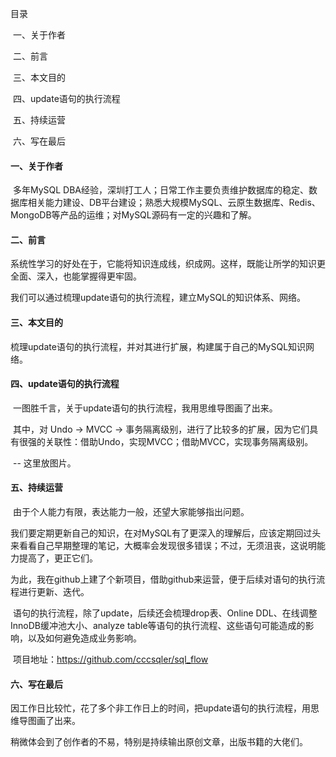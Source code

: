 目录

​	一、关于作者

​	二、前言

​	三、本文目的

​	四、update语句的执行流程

​	五、持续运营

​	六、写在最后

#### 一、关于作者

​	多年MySQL DBA经验，深圳打工人；日常工作主要负责维护数据库的稳定、数据库相关能力建设、DB平台建设；熟悉大规模MySQL、云原生数据库、Redis、MongoDB等产品的运维；对MySQL源码有一定的兴趣和了解。

#### 二、前言

​	系统性学习的好处在于，它能将知识连成线，织成网。这样，既能让所学的知识更全面、深入，也能掌握得更牢固。

​	我们可以通过梳理update语句的执行流程，建立MySQL的知识体系、网络。

#### 三、本文目的

​	梳理update语句的执行流程，并对其进行扩展，构建属于自己的MySQL知识网络。

#### 四、update语句的执行流程

​	一图胜千言，关于update语句的执行流程，我用思维导图画了出来。

​	其中，对 Undo -> MVCC -> 事务隔离级别，进行了比较多的扩展，因为它们具有很强的关联性：借助Undo，实现MVCC；借助MVCC，实现事务隔离级别。

​    -- 这里放图片。

#### 五、持续运营 

​	由于个人能力有限，表达能力一般，还望大家能够指出问题。

​	我们要定期更新自己的知识，在对MySQL有了更深入的理解后，应该定期回过头来看看自己早期整理的笔记，大概率会发现很多错误；不过，无须沮丧，这说明能力提高了，更正它们。

​	为此，我在github上建了个新项目，借助github来运营，便于后续对语句的执行流程进行更新、迭代。

​	语句的执行流程，除了update，后续还会梳理drop表、Online DDL、在线调整InnoDB缓冲池大小、analyze table等语句的执行流程、这些语句可能造成的影响，以及如何避免造成业务影响。

​	项目地址：https://github.com/cccsqler/sql_flow

#### 六、写在最后

​	因工作日比较忙，花了多个非工作日上的时间，把update语句的执行流程，用思维导图画了出来。

​	稍微体会到了创作者的不易，特别是持续输出原创文章，出版书籍的大佬们。
